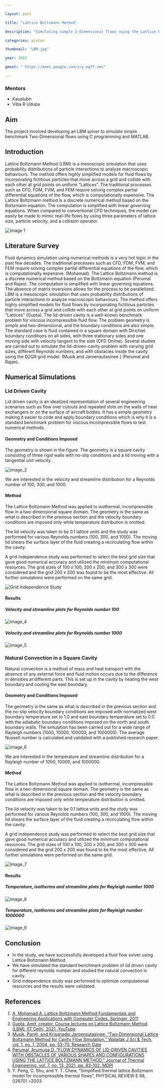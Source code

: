 ```yaml
---

layout: post

title: "Lattice Boltzmann Method"

description: "Simulating simple 2-Dimensional flows using the Lattice Boltzmann Method."

categories: piston

thumbnail: "LBM.jpg"

year: 2022

gmeet: " https://meet.google.com/zcy-egff-zms"

---
```

  

### Mentors

- Kaustubh
- Viba R Udupa

    

## Aim
 

The project involved developing an LBM solver to simulate simple benchmark Two-Dimensional flows using C programming and MATLAB.

  

## Introduction

  

Lattice Boltzmann Method (LBM) is a mesoscopic simulation that uses probability distributions of particle interactions to analyze macroscopic behaviours. The method offers highly simplified models for fluid flows by incorporating fictitious particles that move across a grid and collide with each other at grid points on uniform “Lattices”. The traditional processes such as CFD, FDM, FVM, and FEM require solving complex partial differential equations of the flow, which is computationally expensive. The Lattice Boltzmann method is a discrete numerical method based on the Boltzmann equation. The computation is simplified with linear governing equations. When compared to conventional CFD techniques, the model can easily be made to mimic real-life flows by using three parameters of lattice size, particle velocity, and a collision operator.

  
  

![image 1](/virtual-expo/assets/img/piston/LBM_1.jpg)

  
  

## Literature Survey

  

Fluid dynamics simulation using numerical methods is a very hot topic in the past few decades. The traditional processes such as CFD, FDM, FVM, and FEM require solving complex partial differential equations of the flow, which is computationally expensive. (Mohamad). The Lattice Boltzmann method is a discrete numerical method based on the Boltzmann equation (Perumal and Rajan). The computation is simplified with linear governing equations. The absence of matrix inversions allows for the process to be parallelized. LBM is a mesoscopic simulation that uses probability distributions of particle interactions to analyze macroscopic behaviours. The method offers highly simplified models for fluid flows by incorporating fictitious particles that move across a grid and collide with each other at grid points on uniform "Lattices" (Gupta). The lid-driven cavity is a well-known benchmark problem for viscous incompressible fluid flow. The problem geometry is simple and two-dimensional, and the boundary conditions are also simple. The standard case is fluid contained in a square domain with Dirichlet boundary conditions on all sides, with three stationary sides and one moving side with velocity tangent to the side (CFD Online). Several studies are carried out to simulate the lid-driven-cavity problem with varying grid sizes, different Reynolds numbers, and with obstacles inside the cavity using the D2Q9 grid model. (Musik and Jaroensutasinee ) (Perumal and Rajan).

  
  

## Numerical Simulations

  
  

### Lid Driven Cavity

  

Lid driven cavity is an idealized representation of several engineering scenarios such as flow over cutouts and repeated slots on the walls of heat exchangers or on the surface of aircraft bodies. It has a simple geometry making it easier to code and apply boundary conditions which is why it is a standard benchmark problem for viscous incompressible flows to test numerical methods.

  

#### Geometry and Conditions Imposed

  

The geometry is shown in the figure. The geometry is a square cavity consisting of three rigid walls with no-slip conditions and a lid moving with a tangential unit velocity.

  
  

![image_2](/virtual-expo/assets/img/piston/LBM_2.jpg)

  

We are interested in the velocity and streamline distribution for a Reynolds number of 100, 300, and 1000.

  

#### Method

  

The Lattice Boltzmann Method was applied to isothermal, incompressible flow in a two-dimensional square domain. The geometry is the same as what is described in the previous section and the velocity boundary conditions are imposed only while temperature distribution is omitted.

  

The lid velocity was taken to be 0.1 lattice units and the study was performed for various Reynolds numbers (100, 300, and 1000). The moving lid shears the surface layer of the fluid creating a recirculating flow within the cavity.

  

A grid independence study was performed to select the best grid size that gave good numerical accuracy and utilized the minimum computational resources. The grid sizes of 100 x 100, 200 x 200, and 300 x 300 were considered and the grid 200 x 200 was found to be the most effective. All further simulations were performed on the same grid.

  
  

![Grid Independence Study](/virtual-expo/assets/img/piston/LBM_3.jpeg)

  
  

#### Results

##### Velocity and streamline plots for Reynolds number 100

![image_4](/virtual-expo/assets/img/piston/LBM_4.jpg)

  

##### Velocity and streamline plots for Reynolds number 1000

![image_5](/virtual-expo/assets/img/piston/LBM_5.jpg)

  
  
  

### Natural Convection in a Square Cavity

  

Natural convection is a method of mass and heat transport with the absence of any external force and fluid motion occurs due to the difference in densities at different parts. This is set up in the cavity by heating the west boundary and cooling the east boundary.

  
  

#### Geometry and Conditions Imposed

  

The geometry is the same as what is described in the previous section and the no-slip velocity boundary conditions are imposed with normalized west boundary temperature set to 1.0 and east boundary temperature set to 0.0 with the adiabatic boundary conditions imposed on the north and south boundary walls. The simulation has been carried out for a wide range of Rayleigh numbers (1000, 10000, 100000, and 1000000). The average Nusselt number is calculated and validated with a published research paper.

  
  

![image_6](/virtual-expo/assets/img/piston/LBM_6.jpg)

  

We are interested in the temperature and streamline distribution for a Rayleigh number of 1000, 10000, and 1000000.

  

#### Method

  

The Lattice Boltzmann Method was applied to isothermal, incompressible flow in a two-dimensional square domain. The geometry is the same as what is described in the previous section and the velocity boundary conditions are imposed only while temperature distribution is omitted.

  

The lid velocity was taken to be 0.1 lattice units and the study was performed for various Reynolds numbers (100, 300, and 1000). The moving lid shears the surface layer of the fluid creating a recirculating flow within the cavity.

  

A grid independence study was performed to select the best grid size that gave good numerical accuracy and utilized the minimum computational resources. The grid sizes of 100 x 100, 200 x 200, and 300 x 300 were considered and the grid 200 x 200 was found to be the most effective. All further simulations were performed on the same grid.

  
  

![Image_7](/virtual-expo/assets/img/piston/LBM_7.jpg)

  
  

#### Results

##### Temperature, isotherms and streamline plots for Rayleigh number 1000

![image_8](/virtual-expo/assets/img/piston/LBM_8.png)

  

##### Temperature, isotherms and streamline plots for Rayleigh number 1000000

![image_9](/virtual-expo/assets/img/piston/LBM_9.png)

  
  

## Conclusion

- In the study, we have successfully developed a fluid flow solver using Lattice Boltzmann Method.
- We have simulated the standard benchmark problem of lid driven cavity for different reynolds number and studied the natural convection in cavity.
- Grid independence study was performed to optimize computational resources and the results were validated.

  
  

## References

1. [A, Mohamad A. Lattice Boltzmann Method Fundamentals and Engineering Applications with Computer Codes. Springer, 2011](https://link.springer.com/book/10.1007/978-0-85729-455-5)
2. [Gupta, Amit, creator. Course lectures on Lattice Boltzmann Method (LBM). IIT Delhi, 2021. YouTube](https://youtube.com/playlist?list=PLgV-fKI3Z3Qi8hK0zPLgjwkgUA8GawwTT)
3. [Musik, Panjit, and Krisanadej Jaroensutasinee. “Two Dimensional Lattice Boltzmann Method for Cavity Flow Simulation.” Walailak J Sci & Tech, vol. 1, no. 1, 2004, pp. 53-70. Research Gate](https://www.researchgate.net/publication/254824571_Two_Dimensional_Lattice_Boltzmann_Method_for_Cavity_Flow_Simulation)
4. [Perumal, Arumuga D. “FLOW DYNAMICS OF LID-DRIVEN CAVITIES WITH OBSTACLES OF VARIOUS SHAPES AND CONFIGURATIONS USING THE LATTICE BOLTZMANN METHOD.” Journal of Thermal Engineering, vol. 7, no. 13, 2021, pp. 83-102.  MDPI](https://dergipark.org.tr/tr/download/article-file/1536493)
5. Y. Peng, C. Shu, and Y. T. Chew, “Simplified thermal lattice Boltzmann model for incompressible thermal flows”, PHYSICAL REVIEW E 68, 026701 ~2003